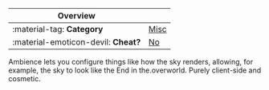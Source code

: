 <div class="overview" markdown>

|Overview||
|-|-|
|:material-tag: **Category**|[Misc](index.md#misc)|
|:material-emoticon-devil: **Cheat?**|[No](../faq.md#cheats)|

</div>

Ambience lets you configure things like how the sky renders, allowing, for example, the sky to look like the End in the.overworld. Purely client-side and cosmetic.